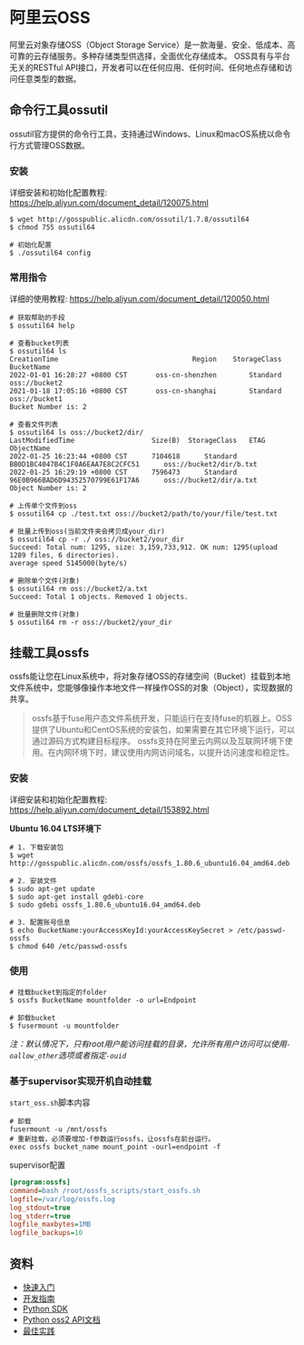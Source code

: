 # 阿里云OSS

阿里云对象存储OSS（Object Storage Service）是一款海量、安全、低成本、高可靠的云存储服务。多种存储类型供选择，全面优化存储成本。
OSS具有与平台无关的RESTful API接口，开发者可以在任何应用、任何时间、任何地点存储和访问任意类型的数据。


## 命令行工具ossutil
ossutil官方提供的命令行工具，支持通过Windows、Linux和macOS系统以命令行方式管理OSS数据。

### 安装
详细安装和初始化配置教程: https://help.aliyun.com/document_detail/120075.html

```shell
$ wget http://gosspublic.alicdn.com/ossutil/1.7.8/ossutil64
$ chmod 755 ossutil64

# 初始化配置
$ ./ossutil64 config
```

### 常用指令
详细的使用教程: https://help.aliyun.com/document_detail/120050.html
```shell
# 获取帮助的手段
$ ossutil64 help

# 查看bucket列表
$ ossutil64 ls
CreationTime                                 Region    StorageClass    BucketName
2022-01-01 16:28:27 +0800 CST       oss-cn-shenzhen        Standard    oss://bucket2
2021-01-18 17:05:16 +0800 CST       oss-cn-shanghai        Standard    oss://bucket1
Bucket Number is: 2

# 查看文件列表
$ ossutil64 ls oss://bucket2/dir/
LastModifiedTime                   Size(B)  StorageClass   ETAG                                  ObjectName
2022-01-25 16:23:44 +0800 CST      7104618      Standard   BB0D1BC4047B4C1F0A6EAA7E8C2CFC51      oss://bucket2/dir/b.txt
2022-01-25 16:29:19 +0800 CST      7596473      Standard   96E0B966BAD6D94352570799E61F17A6      oss://bucket2/dir/a.txt
Object Number is: 2

# 上传单个文件到oss
$ ossutil64 cp ./test.txt oss://bucket2/path/to/your/file/test.txt

# 批量上传到oss(当前文件夹会拷贝成your_dir)
$ ossutil64 cp -r ./ oss://bucket2/your_dir
Succeed: Total num: 1295, size: 3,159,733,912. OK num: 1295(upload 1289 files, 6 directories).  
average speed 5145000(byte/s)

# 删除单个文件(对象)
$ ossutil64 rm oss://bucket2/a.txt
Succeed: Total 1 objects. Removed 1 objects.       

# 批量删除文件(对象)
$ ossutil64 rm -r oss://bucket2/your_dir

```


## 挂载工具ossfs
ossfs能让您在Linux系统中，将对象存储OSS的存储空间（Bucket）挂载到本地文件系统中，您能够像操作本地文件一样操作OSS的对象（Object），实现数据的共享。

> ossfs基于fuse用户态文件系统开发，只能运行在支持fuse的机器上。OSS提供了Ubuntu和CentOS系统的安装包，如果需要在其它环境下运行，可以通过源码方式构建目标程序。
> ossfs支持在阿里云内网以及互联网环境下使用。在内网环境下时，建议使用内网访问域名，以提升访问速度和稳定性。

### 安装
详细安装和初始化配置教程: https://help.aliyun.com/document_detail/153892.html

**Ubuntu 16.04 LTS环境下**
```shell
# 1. 下载安装包
$ wget http://gosspublic.alicdn.com/ossfs/ossfs_1.80.6_ubuntu16.04_amd64.deb

# 2. 安装文件
$ sudo apt-get update
$ sudo apt-get install gdebi-core
$ sudo gdebi ossfs_1.80.6_ubuntu16.04_amd64.deb

# 3. 配置账号信息
$ echo BucketName:yourAccessKeyId:yourAccessKeySecret > /etc/passwd-ossfs
$ chmod 640 /etc/passwd-ossfs

```

### 使用
```shell
# 挂载bucket到指定的folder
$ ossfs BucketName mountfolder -o url=Endpoint

# 卸载bucket
$ fusermount -u mountfolder

```
*注：默认情况下，只有root用户能访问挂载的目录，允许所有用户访问可以使用`-oallow_other`选项或者指定`-ouid`*

### 基于supervisor实现开机自动挂载

`start_oss.sh`脚本内容
```shell
# 卸载
fusermount -u /mnt/ossfs
# 重新挂载，必须要增加-f参数运行ossfs，让ossfs在前台运行。
exec ossfs bucket_name mount_point -ourl=endpoint -f
```

supervisor配置
```ini
[program:ossfs]
command=bash /root/ossfs_scripts/start_ossfs.sh
logfile=/var/log/ossfs.log
log_stdout=true
log_stderr=true
logfile_maxbytes=1MB
logfile_backups=10
```


## 资料
* [快速入门](https://help.aliyun.com/document_detail/31883.html)
* [开发指南](https://help.aliyun.com/document_detail/31890.html)
* [Python SDK](https://help.aliyun.com/document_detail/32026.html)
* [Python oss2 API文档](https://aliyun-oss-python-sdk.readthedocs.io/en/latest/api.html)
* [最佳实践](https://help.aliyun.com/document_detail/131103.html)